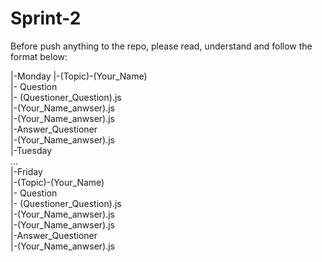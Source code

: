 # Sprint-2

Before push anything to the repo, please read, understand and follow the format below:

|-Monday
  |-(Topic)-(Your_Name)  
    |- Question  
      |- (Questioner_Question).js  
    |-(Your_Name_anwser).js  
    |-(Your_Name_anwser).js  
    |-Answer_Questioner  
      |-(Your_Name_anwser).js  
|-Tuesday  
...  
|-Friday  
  |-(Topic)-(Your_Name)  
      |- Question  
        |- (Questioner_Question).js  
      |-(Your_Name_anwser).js  
      |-(Your_Name_anwser).js  
      |-Answer_Questioner  
        |-(Your_Name_anwser).js  

